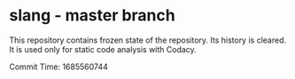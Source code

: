 # slang - master branch

This repository contains frozen state of the repository.
Its history is cleared. It is used only for static code
analysis with Codacy.

Commit Time: 1685560744